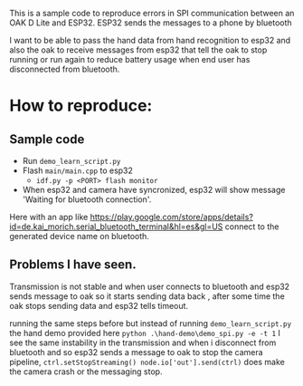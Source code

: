 This is a sample code to reproduce errors in SPI communication between an OAK D Lite and ESP32. ESP32 sends the messages to a phone by bluetooth

I want to be able to pass the hand data from hand recognition to esp32 and also the oak to receive messages from esp32 that tell the oak to stop running or run again to reduce battery usage when end user has disconnected from bluetooth.

# How to reproduce:

## Sample code

- Run `demo_learn_script.py`
- Flash `main/main.cpp` to esp32
    -  `idf.py -p <PORT> flash monitor`
- When esp32 and camera have syncronized, esp32 will show message 'Waiting for bluetooth connection'.

Here with an app like https://play.google.com/store/apps/details?id=de.kai_morich.serial_bluetooth_terminal&hl=es&gl=US connect to the generated device name on bluetooth.

## Problems I have seen.

Transmission is not stable and when user connects to bluetooth and esp32 sends message to oak so it starts sending data back , after some time the oak stops sending data and esp32 tells timeout.

running the same steps before but instead of running `demo_learn_script.py` the hand demo provided here
`python .\hand-demo\demo_spi.py -e -t 1` I see the same instability in the transmission and when i disconnect from bluetooth and so esp32 sends a message to oak to stop the camera pipeline, `ctrl.setStopStreaming()
            node.io['out'].send(ctrl)` does make the camera crash or the messaging stop.
